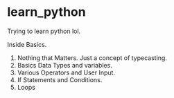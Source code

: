 # learn_python
Trying to learn python lol.

Inside Basics.

01. Nothing that Matters. Just a concept of typecasting.
02. Basics Data Types and variables.
03. Various Operators and User Input.
04. If Statements and Conditions.
05. Loops


